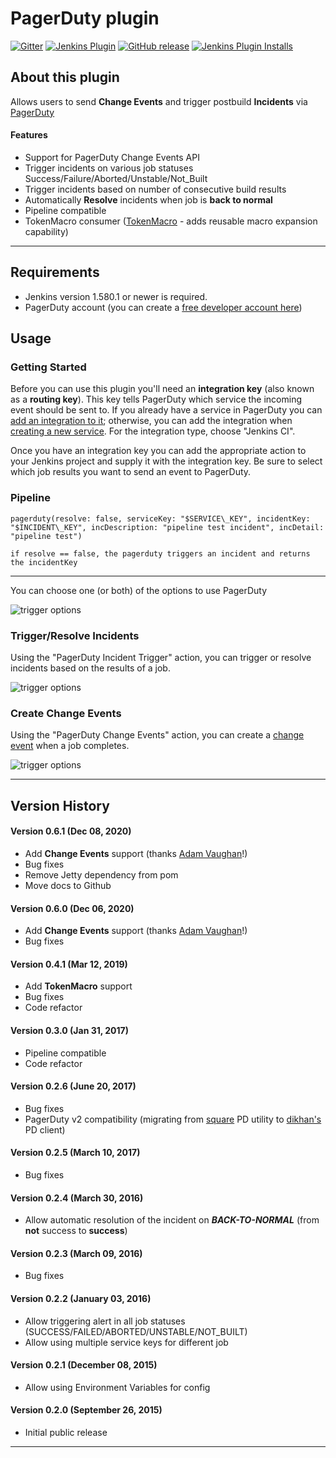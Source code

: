 PagerDuty plugin
====================

[![Gitter](https://badges.gitter.im/jenkinsci/pagerduty-plugin.svg)](https://gitter.im/jenkinsci/pagerduty-plugin?utm_source=badge&utm_medium=badge&utm_campaign=pr-badge)
[![Jenkins Plugin](https://img.shields.io/jenkins/plugin/v/pagerduty.svg)](https://plugins.jenkins.io/pagerduty)
[![GitHub release](https://img.shields.io/github/release/jenkinsci/pagerduty.svg?label=changelog)](https://github.com/jenkinsci/pagerduty-plugin/releases)
[![Jenkins Plugin Installs](https://img.shields.io/jenkins/plugin/i/pagerduty.svg?color=blue)](https://plugins.jenkins.io/pagerduty)


## About this plugin

Allows users to send **Change Events** and trigger postbuild **Incidents** via
[PagerDuty](https://www.pagerduty.com/)

#### Features

-   Support for PagerDuty Change Events API
-   Trigger incidents on various job statuses
    Success/Failure/Aborted/Unstable/Not\_Built
-   Trigger incidents based on number of consecutive build results
-   Automatically **Resolve** incidents when job is **back to normal**
-   Pipeline compatible
-   TokenMacro consumer
    ([TokenMacro](https://plugins.jenkins.io/token-macro) -
    adds reusable macro expansion capability)

---

## Requirements

-   Jenkins version 1.580.1 or newer is required.
-   PagerDuty account (you can create a [free developer account
    here](https://signup.pagerduty.com/accounts/new))


## Usage

### Getting Started

Before you can use this plugin you'll need an **integration key** (also known as a **routing key**). This key tells PagerDuty which service the incoming event should be sent to. If you already have a service in PagerDuty you can [add an integration to it](https://support.pagerduty.com/docs/services-and-integrations#add-integrations-to-an-existing-service); otherwise, you can add the integration when [creating a new service](https://support.pagerduty.com/docs/services-and-integrations#create-a-new-service). For the integration type, choose "Jenkins CI".

Once you have an integration key you can add the appropriate action to your Jenkins project and supply it with the integration key. Be sure to select which job results you want to send an event to PagerDuty.


### Pipeline

`pagerduty(resolve: false, serviceKey: "$SERVICE\_KEY", incidentKey:
"$INCIDENT\_KEY", incDescription: "pipeline test incident", incDetail:
"pipeline test")`


`if resolve == false, the pagerduty triggers an incident and returns the
incidentKey`

---
You can choose one (or both) of the options to use PagerDuty

![trigger options](https://raw.githubusercontent.com/jenkinsci/pagerduty-plugin/master/options.png)



### Trigger/Resolve Incidents

Using the "PagerDuty Incident Trigger" action, you can trigger or resolve incidents based on the results of a job.

![trigger options](https://raw.githubusercontent.com/jenkinsci/pagerduty-plugin/master/screen2.png)


### Create Change Events

Using the "PagerDuty Change Events" action, you can create a [change event](https://support.pagerduty.com/docs/change-events) when a job completes.


![trigger options](https://raw.githubusercontent.com/jenkinsci/pagerduty-plugin/master/screen1.png)


---

## Version History

#### Version 0.6.1 (Dec 08, 2020)

-   Add **Change Events** support (thanks [Adam Vaughan](https://github.com/adamvaughan)!)
-   Bug fixes
-   Remove Jetty dependency from pom
-   Move docs to Github

#### Version 0.6.0 (Dec 06, 2020)
-   Add **Change Events** support (thanks [Adam Vaughan](https://github.com/adamvaughan)!)
-   Bug fixes

#### Version 0.4.1 (Mar 12, 2019)

-   Add **TokenMacro** support
-   Bug fixes
-   Code refactor

#### Version 0.3.0 (Jan 31, 2017)

-   Pipeline compatible
-   Code refactor

#### Version 0.2.6 (June 20, 2017)

-   Bug fixes
-   PagerDuty v2 compatibility (migrating from
    [square](https://github.com/square/pagerduty-incidents) PD utility
    to [dikhan's](https://github.com/dikhan/pagerduty-client) PD client)

#### Version 0.2.5 (March 10, 2017)

-   Bug fixes

#### Version 0.2.4 (March 30, 2016)

-   Allow automatic resolution of the incident on ***BACK-TO-NORMAL***
    (from **not** success to **success**)

#### Version 0.2.3 (March 09, 2016)

-   Bug fixes

#### Version 0.2.2 (January 03, 2016)

-   Allow triggering alert in all job statuses
    (SUCCESS/FAILED/ABORTED/UNSTABLE/NOT\_BUILT)
-   Allow using multiple service keys for different job

#### Version 0.2.1 (December 08, 2015)

-   Allow using Environment Variables for config

#### Version 0.2.0 (September 26, 2015)

-   Initial public release

---

